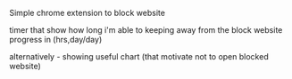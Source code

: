 Simple chrome extension to block website

timer that show how long i'm able to keeping away from the block website
progress in (hrs,day/day) 

alternatively - showing useful chart (that motivate not to open blocked website)
